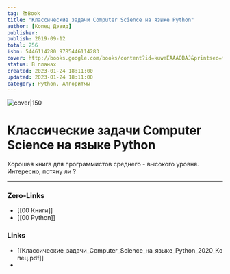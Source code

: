 ```yaml
---
tag: 📚Book
title: "Классические задачи Computer Science на языке Python"
author: [Копец Дэвид]
publisher:
publish: 2019-09-12
total: 256
isbn: 5446114280 9785446114283
cover: http://books.google.com/books/content?id=kuweEAAAQBAJ&printsec=frontcover&img=1&zoom=1&edge=curl&source=gbs_api
status: В планах
created: 2023-01-24 18:11:00
updated: 2023-01-24 18:11:00
category: Python, Алгоритмы
---
```


![cover|150](http://books.google.com/books/content?id=kuweEAAAQBAJ&printsec=frontcover&img=1&zoom=1&edge=curl&source=gbs_api)

# Классические задачи Computer Science на языке Python

Хорошая книга для программистов среднего - высокого уровня. Интересно, потяну ли ?
___
### Zero-Links
- [[00 Книги]]
- [[00 Python]]

### Links
- [[Классические_задачи_Computer_Science_на_языке_Python_2020_Копец.pdf]]
-  
